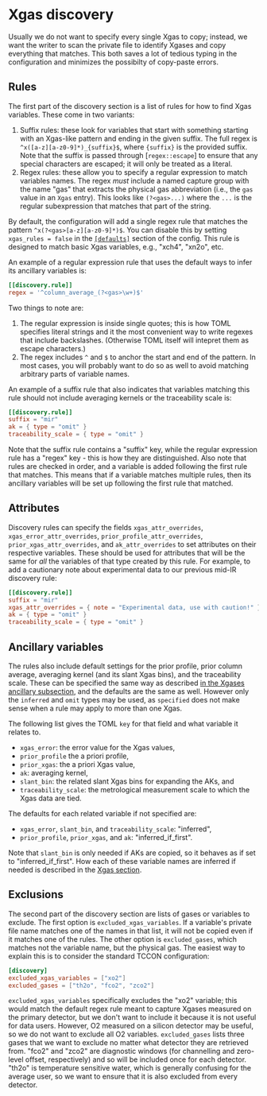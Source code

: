 # Xgas discovery

Usually we do not want to specify every single Xgas to copy; instead, we want the writer to scan the private file to identify Xgases and copy everything that matches.
This both saves a lot of tedious typing in the configuration and minimizes the possibilty of copy-paste errors.

## Rules

The first part of the discovery section is a list of rules for how to find Xgas variables.
These come in two variants:

1. Suffix rules: these look for variables that start with something starting with an Xgas-like pattern
   and ending in the given suffix. The full regex is `^x([a-z][a-z0-9]*)_{suffix}$`, where `{suffix}` is the provided suffix.
   Note that the suffix is passed through [`regex::escape`] to ensure that any special characters are escaped; it will only
   be treated as a literal.
2. Regex rules: these allow you to specify a regular expression to match variables names. The regex _must_ include a named
   capture group with the name "gas" that extracts the physical gas abbreviation (i.e., the `gas` value in an `Xgas` entry).
   This looks like `(?<gas>...)` where the `...` is the regular subexpression that matches that part of the string.

By default, the configuration will add a single regex rule that matches the pattern `^x(?<gas>[a-z][a-z0-9]*)$`.
You can disable this by setting `xgas_rules = false` in the [`[defaults]`](/write_public_netcdf/defaults.html) section of the config.
This rule is designed to match basic Xgas variables, e.g., "xch4", "xn2o", etc.

An example of a regular expression rule that uses the default ways to infer its ancillary variables is:

```toml
[[discovery.rule]]
regex = '^column_average_(?<gas>\w+)$'
```

Two things to note are:

1. The regular expression is inside single quotes; this is how TOML specifies literal strings and it the
   most convenient way to write regexes that include backslashes. (Otherwise TOML itself will intepret them
   as escape characters.)
2. The regex includes `^` and `$` to anchor the start and end of the pattern. In most cases, you will probably
   want to do so as well to avoid matching arbitrary parts of variable names.

An example of a suffix rule that also indicates that variables matching this rule should not include averaging kernels or the traceability scale is:

```toml
[[discovery.rule]]
suffix = "mir"
ak = { type = "omit" }
traceability_scale = { type = "omit" }
```

Note that the suffix rule contains a "suffix" key, while the regular expression rule has a "regex" key - this is how they are distinguished.
Also note that rules are checked in order, and a variable is added following the first rule that matches.
This means that if a variable matches multiple rules, then its ancillary variables will be set up following the first rule that matched.

## Attributes

Discovery rules can specify the fields `xgas_attr_overrides`, `xgas_error_attr_overrides`, `prior_profile_attr_overrides`,
`prior_xgas_attr_overrides`, and `ak_attr_overrides` to set attributes on their respective variables.
These should be used for attributes that will be the same for _all_ the variables of that type created by this rule.
For example, to add a cautionary note about experimental data to our previous mid-IR discovery rule:

```toml
[[discovery.rule]]
suffix = "mir"
xgas_attr_overrides = { note = "Experimental data, use with caution!" }
ak = { type = "omit" }
traceability_scale = { type = "omit" }
```

## Ancillary variables

The rules also include default settings for the prior profile, prior column average, averaging kernel (and its slant Xgas bins), and the traceability scale.
These can be specified the same way as described [in the Xgases ancillary subsection](/write_public_netcdf/explicit_xgases.html#ancillary-variable-specifications),
and the defaults are the same as well.
However only the `inferred` and `omit` types may be used, as `specified` does not make sense when a rule may apply to more than one Xgas.

The following list gives the TOML `key` for that field and what variable it relates to.

- `xgas_error`: the error value for the Xgas values,
- `prior_profile` the a priori profile,
- `prior_xgas`: the a priori Xgas value,
- `ak`: averaging kernel,
- `slant_bin`: the related slant Xgas bins for expanding the AKs, and
- `traceability_scale`: the metrological measurement scale to which the Xgas data are tied.

The defaults for each related variable if not specified are:

- `xgas_error`, `slant_bin`, and `traceability_scale`: "inferred",
- `prior_profile`, `prior_xgas`, and `ak`: "inferred_if_first".

Note that `slant_bin` is only needed if AKs are copied, so it behaves as if set to "inferred_if_first".
How each of these variable names are inferred if needed is described in the [Xgas section](/postproc/write_public_netcdf/explicit_xgases.html#ancillary-variable-name-inference).

## Exclusions

The second part of the discovery section are lists of gases or variables to exclude.
The first option is ``excluded_xgas_variables``.
If a variable's private file name matches one of the names in that list, it will not be copied even if it matches one of the rules.
The other option is `excluded_gases`, which matches not the variable name, but the physical gas.
The easiest way to explain this is to consider the standard TCCON configuration:

```toml
[discovery]
excluded_xgas_variables = ["xo2"]
excluded_gases = ["th2o", "fco2", "zco2"]
```

`excluded_xgas_variables` specifically excludes the "xo2" variable; this would match the default regex rule meant to capture Xgases measured on the primary detector, but we don't want to include it because it is not useful for data users.
However, O2 measured on a silicon detector may be useful, so we do not want to exclude all O2 variables.
`excluded_gases` lists three gases that we want to exclude no matter what detector they are retrieved from.
"fco2" and "zco2" are diagnostic windows (for channelling and zero-level offset, respectively) and so will be included once for each detector.
"th2o" is temperature sensitive water, which is generally confusing for the average user, so we want to ensure that it is also excluded from every detector.
